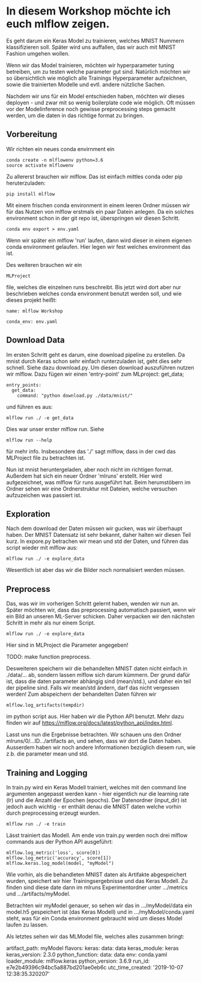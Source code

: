 # In diesem Workshop möchte ich euch mlflow zeigen.

Es geht darum ein Keras Model zu trainieren, welches MNIST Nummern klassifizieren soll. Später wird uns auffallen, das wir auch mit MNIST Fashion umgehen wollen. 

Wenn wir das Model trainieren, möchten wir hyperparameter tuning betreiben, um zu testen welche parameter gut sind. Natürlich möchten wir so übersichtlich wie möglich alle Trainings Hyperparameter aufzeichnen, sowie die trainierten Modelle und evtl. andere nützliche Sachen.

Nachdem wir uns für ein Model entschieden haben, möchten wir dieses deployen - und zwar mit so wenig boilerplate code wie möglich. Oft müssen vor der Modelinference noch gewisse preprocessing steps gemacht werden, um die daten in das richtige format zu bringen. 

## Vorbereitung

Wir richten ein neues conda envirnment ein

    conda create -n mlflowenv python=3.6
    source activate mlflowenv

Zu allererst brauchen wir mlflow. Das ist einfach mittles conda oder pip heruterzuladen:

    pip install mlflow

Mit einem frischen conda environment in einem leeren Ordner müssen wir für das Nutzen von mlflow erstmals ein paar Datein anlegen. Da ein solches environment schon in der git repo ist, überspringen wir diesen Schritt. 

    conda env export > env.yaml

Wenn wir später ein mlflow 'run' laufen, dann wird dieser in einem eigenen conda environment gelaufen. Hier legen wir fest welches environment das ist.

Des weiteren brauchen wir ein 

    MLProject

file, welches die einzelnen runs beschreibt. Bis  jetzt wird dort aber nur beschrieben welches conda environment benutzt werden soll, und wie dieses projekt heißt:

    name: mlflow Workshop 

    conda_env: env.yaml

## Download Data

Im ersten Schritt geht es darum, eine download pipeline zu erstellen. Da mnist durch Keras schon sehr einfach runterzuladen ist, geht dies sehr schnell. Siehe dazu download.py. 
Um diesen download auszuführen nutzen wir mlflow. Dazu fügen wir einen 'entry-point' zum MLproject: get_data;

    entry_points:
      get_data:
        command: "python download.py ./data/mnist/" 

und führen es aus:

    mlflow run ./ -e get_data

Dies war unser erster mlflow run. Siehe

    mlflow run --help
   
für mehr info. Insbesondere das './' sagt mlflow, dass in der cwd das MLProject file zu betrachten ist.

Nun ist mnist heruntergeladen, aber noch nicht im richtigen format. Außerdem hat sich ein neuer Ordner 'mlruns' erstellt. Hier wird aufgezeichnet, was mlflow für runs ausgeführt hat. Beim herumstöbern im Ordner sehen wir eine Ordnerstruktur mit Dateien, welche versuchen aufzuzeichen was passiert ist.

## Exploration

Nach dem download der Daten müssen wir gucken, was wir überhaupt haben. Der MNIST Datensatz ist sehr bekannt, daher halten wir diesen Teil kurz. In expore.py betrachen wir mean und std der Daten, und führen das script wieder mit mlflow aus:

    mlflow run ./ -e explore_data

Wesentlich ist aber das wir die Bilder noch normalisiert werden müssen.

## Preprocess

Das, was wir im vorherigen Schritt gelernt haben, wenden wir nun an. Später möchten wir, dass das preprocessing automatisch passiert, wenn wir ein Bild an unseren ML-Server schicken. Daher verpacken wir den nächsten Schritt in mehr als nur einem Script.

    mlflow run ./ -e explore_data

Hier sind in MLProject die Parameter angegeben!

TODO: make function preprocess. 

Desweiteren speichern wir die behandelten MNIST daten nicht einfach in ./data/... ab, sondern lassen mlflow sich darum kümmern. Der grund dafür ist, dass die daten parameter abhängig sind (mean/std.), und daher ein teil der pipeline sind. Falls wir mean/std ändern, darf das nicht vergessen werden! Zum abspeichern der behandelten Daten führen wir

    mlflow.log_artifacts(tempdir)

im python script aus. Hier haben wir die Python API benutzt. Mehr dazu finden wir auf https://mlflow.org/docs/latest/python_api/index.html.

Lasst uns nun die Ergebnisse betrachten. Wir schauen uns den Ordner mlruns/0/...ID.../artifacts an, und sehen, dass wir dort die Daten haben. Ausserdem haben wir noch andere Informationen bezüglich diesem run, wie z.b. die parameter mean und std.

## Training and Logging

In train.py wird ein Keras Modell trainiert, welches mit den command line argumenten angepasst werden kann - hier eigentlich nur die learning rate (lr) und die Anzahl der Epochen (epochs). Der Datenordner (input_dir) ist jedoch auch wichtig - er enthält denau die MNIST daten welche vorhin durch preprocessing erzeugt wurden.

    mlflow run ./ -e train

Lässt trainiert das Modell. Am ende von train.py werden noch drei mlflow commands aus der Python API ausgeführt:

    mlflow.log_metric('loss', score[0])
    mlflow.log_metric('accuracy', score[1])
    mlflow.keras.log_model(model, "myModel")

Wie vorhin, als die behandleten MNIST daten als Artifakte abgespeichert wurden, speichert wir hier Trainingsergebnisse und das Keras Modell. Zu finden sind diese date dann im mlruns Experimentordner unter .../metrics und .../artifacts/myModel.

Betrachten wir myModel genauer, so sehen wir das in .../myModel/data ein model.h5 gespeichert ist (das Keras Modell) und in .../myModel/conda.yaml steht, was für ein Conda environment gebraucht wird um dieses Model laufen zu lassen.

Als letztes sehen wir das MLModel file, welches alles zusammen bringt:

artifact_path: myModel
flavors:
  keras:
    data: data
    keras_module: keras
    keras_version: 2.3.0
  python_function:
    data: data
    env: conda.yaml
    loader_module: mlflow.keras
    python_version: 3.6.9
run_id: e7e2b49396c94bc5a887bd201ae0eb6c
utc_time_created: '2019-10-07 12:38:35.320207'





